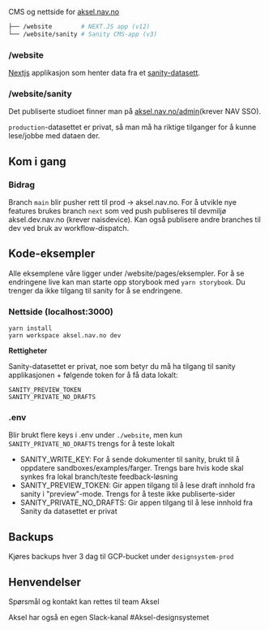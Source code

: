 CMS og nettside for [aksel.nav.no](https://aksel.nav.no/)

```sh
├── /website        # NEXT.JS app (v12)
└── /website/sanity # Sanity CMS-app (v3)
```

### /website

[Nextjs](https://nextjs.org/) applikasjon som henter data fra et [sanity-datasett](https://www.sanity.io/).

### /website/sanity

Det publiserte studioet finner man på [aksel.nav.no/admin](https://aksel.nav.no/admin)(krever NAV SSO).

`production`-datasettet er privat, så man må ha riktige tilganger for å kunne lese/jobbe med dataen der.

## Kom i gang

### Bidrag

Branch `main` blir pusher rett til prod -> aksel.nav.no. For å utvikle nye features brukes branch `next` som ved push publiseres til devmiljø aksel.dev.nav.no (krever naisdevice). Kan også publisere andre branches til dev ved bruk av workflow-dispatch.

## Kode-eksempler

Alle eksemplene våre ligger under /website/pages/eksempler. For å se endringene live kan man starte opp storybook med `yarn storybook`. Du trenger da ikke tilgang til sanity for å se endringene.

### Nettside (localhost:3000)

```
yarn install
yarn workspace aksel.nav.no dev
```

**Rettigheter**

Sanity-datasettet er privat, noe som betyr du må ha tilgang til sanity applikasjonen + følgende token for å få data lokalt:

```
SANITY_PREVIEW_TOKEN
SANITY_PRIVATE_NO_DRAFTS
```

### .env

Blir brukt flere keys i .env under `./website`, men kun `SANITY_PRIVATE_NO_DRAFTS` trengs for å teste lokalt

- SANITY_WRITE_KEY:
  For å sende dokumenter til sanity, brukt til å oppdatere sandboxes/examples/farger. Trengs bare hvis kode skal synkes fra lokal branch/teste feedback-løsning
- SANITY_PREVIEW_TOKEN: Gir appen tilgang til å lese draft innhold fra sanity i "preview"-mode. Trengs for å teste ikke publiserte-sider
- SANITY_PRIVATE_NO_DRAFTS: Gir appen tilgang til å lese innhold fra Sanity da datasettet er privat

## Backups

Kjøres backups hver 3 dag til GCP-bucket under `designsystem-prod`

## Henvendelser

Spørsmål og kontakt kan rettes til team Aksel

Aksel har også en egen Slack-kanal #Aksel-designsystemet
